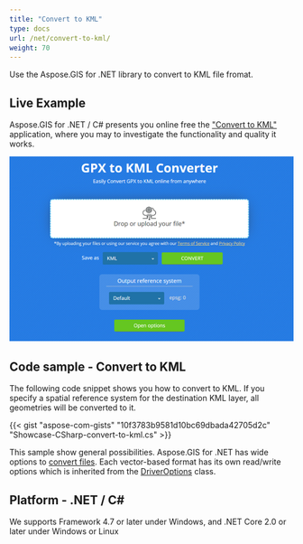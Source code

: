 ```yaml
---
title: "Convert to KML"
type: docs
url: /net/convert-to-kml/
weight: 70
---
```


Use the Aspose.GIS for .NET library to convert to KML file fromat.

## **Live Example**

Aspose.GIS for .NET / C# presents you online free the ["Convert to KML"](https://products.aspose.app/gis/conversion/convert-to-kml) application, where you may to investigate the functionality and quality it works.

![ to KML Converter App](conversion.png)

## **Code sample - Convert to KML**

The following code snippet shows you how to convert to KML. If you specify a spatial reference system for the destination KML layer, all geometries will be converted to it. 

{{< gist "aspose-com-gists" "10f3783b9581d10bc69dbada42705d2c" "Showcase-CSharp-convert-to-kml.cs" >}}

This sample show general possibilities. Aspose.GIS for .NET has wide options to [convert files](https://docs.aspose.com/gis/net/vector-layers/). Each vector-based format has its own read/write options which is inherited from the [DriverOptions](https://apireference.aspose.com/gis/net/aspose.gis/driveroptions) class.

## **Platform - .NET / C#**

We supports Framework 4.7 or later under Windows, and .NET Core 2.0 or later under Windows or Linux

